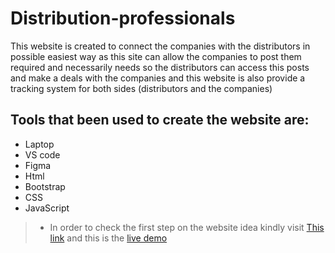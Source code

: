 # Distribution-professionals
This website is created to connect the companies with the distributors in possible easiest way as this site can allow the companies to post them required and necessarily needs so the distributors can access this posts and make a deals with the companies and this website is also provide a tracking system for both sides (distributors and the companies)

## Tools that been used to create the website are:
+ Laptop
+ VS code
+ Figma
+ Html
+ Bootstrap
+ CSS
+ JavaScript

>* In order to check the first step on the website idea kindly visit [This link](https://www.figma.com/file/OnCyWvwZmn64pANll9scVu/Masterpiece?node-id=0-1&t=dq8xrxFRHhTegue7-0) and this is the [live demo](https://issazeidan.github.io/Distribution-Professionals/)
